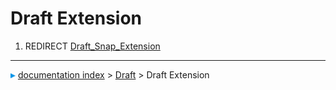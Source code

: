 # Draft Extension
1.  REDIRECT [Draft\_Snap\_Extension](Draft_Snap_Extension.md)



---
![](images/Right_arrow.png) [documentation index](../README.md) > [Draft](Draft_Workbench.md) > Draft Extension
